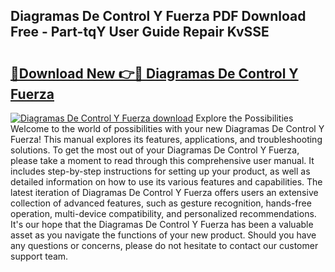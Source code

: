 ## Diagramas De Control Y Fuerza PDF Download Free - Part-tqY User Guide Repair KvSSE

# <h2><a href="http://dfqtdhq.blite.top/?on=Diagramas+De+Control+Y+Fuerza">🔗Download New 👉🔴 Diagramas De Control Y Fuerza</a></h2>

[![Diagramas De Control Y Fuerza download](https://i.imgur.com/lujVjoI.png)](http://dfqtdhq.blite.top/?on=Diagramas+De+Control+Y+Fuerza)
Explore the Possibilities Welcome to the world of possibilities with your new Diagramas De Control Y Fuerza! This manual explores its features, applications, and troubleshooting solutions. To get the most out of your Diagramas De Control Y Fuerza, please take a moment to read through this comprehensive user manual. It includes step-by-step instructions for setting up your product, as well as detailed information on how to use its various features and capabilities. The latest iteration of Diagramas De Control Y Fuerza offers users an extensive collection of advanced features, such as gesture recognition, hands-free operation, multi-device compatibility, and personalized recommendations. It's our hope that the Diagramas De Control Y Fuerza has been a valuable asset as you navigate the functions of your new product. Should you have any questions or concerns, please do not hesitate to contact our customer support team.
